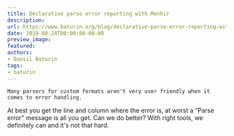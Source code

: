 ```yaml
---
title: Declarative parse error reporting with Menhir
description:
url: https://www.baturin.org/blog/declarative-parse-error-reporting-with-menhir
date: 2019-08-24T00:00:00-00:00
preview_image:
featured:
authors:
- Daniil Baturin
tags:
- baturin
---
```



    Many parsers for custom formats aren't very user friendly when it comes to error handling.
At best you get the line and column where the error is, at worst a &ldquo;Parse error&rdquo;
message is all you get. Can we do better? With right tools, we definitely can and it's not that hard.
    
